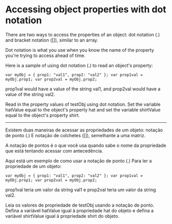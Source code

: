 # Accessing object properties with dot notation

There are two ways to access the properties of an object: dot notation (.) and bracket notation ([]), similar to an array.

Dot notation is what you use when you know the name of the property you're trying to access ahead of time.

Here is a sample of using dot notation (.) to read an object's property:

`var myObj = {
  prop1: "val1",
  prop2: "val2"
};
var prop1val = myObj.prop1;
var prop2val = myObj.prop2;`

prop1val would have a value of the string val1, and prop2val would have a value of the string val2.

Read in the property values of testObj using dot notation. Set the variable hatValue equal to the object's property hat and set the variable shirtValue equal to the object's property shirt.

---

Existem duas maneiras de acessar as propriedades de um objeto: notação de ponto (.) E notação de colchetes ([]), semelhante a uma matriz.

A notação de pontos é o que você usa quando sabe o nome da propriedade que está tentando acessar com antecedência.

Aqui está um exemplo de como usar a notação de ponto (.) Para ler a propriedade de um objeto:

`var myObj = {
   prop1: "val1",
   prop2: "val2"
};
var prop1val = myObj.prop1;
var prop2val = myObj.prop2; `

prop1val teria um valor da string val1 e prop2val teria um valor da string val2.

Leia os valores de propriedade de testObj usando a notação de ponto. Defina a variável hatValue igual à propriedade hat do objeto e defina a variável shirtValue igual à propriedade shirt do objeto.